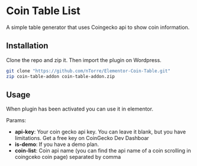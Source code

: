 # Coin Table List

A simple table generator that uses Coingecko api to show coin information.

## Installation
Clone the repo and zip it. Then import the plugin on Wordpress.
``` bash
git clone "https://github.com/nTorre/Elementor-Coin-Table.git"
zip coin-table-addon coin-table-addon.zip
```

## Usage
When plugin has been activated you can use it in elementor.

Params:
- **api-key**: Your coin gecko api key. You can leave it blank, but you have limitations. Get a free key on CoinGecko Dev Dashboar
- **is-demo**: If you have a demo plan.
- **coin-list**: Coin api name (you can find the api name of a coin scrolling in coingceko coin page) separated by comma